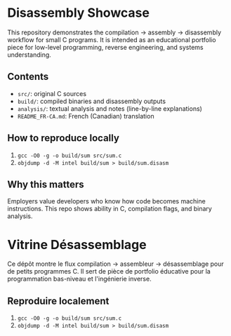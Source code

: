# Disassembly Showcase

This repository demonstrates the compilation → assembly → disassembly workflow for small C programs.
It is intended as an educational portfolio piece for low-level programming, reverse engineering, and systems understanding.

## Contents
- `src/`: original C sources
- `build/`: compiled binaries and disassembly outputs
- `analysis/`: textual analysis and notes (line-by-line explanations)
- `README_FR-CA.md`: French (Canadian) translation

## How to reproduce locally
1. `gcc -O0 -g -o build/sum src/sum.c`
2. `objdump -d -M intel build/sum > build/sum.disasm`

## Why this matters
Employers value developers who know how code becomes machine instructions. This repo shows ability in C, compilation flags, and binary analysis.

# Vitrine Désassemblage

Ce dépôt montre le flux compilation → assembleur → désassemblage pour de petits programmes C.
Il sert de pièce de portfolio éducative pour la programmation bas-niveau et l'ingénierie inverse.

## Reproduire localement
1. `gcc -O0 -g -o build/sum src/sum.c`
2. `objdump -d -M intel build/sum > build/sum.disasm`
